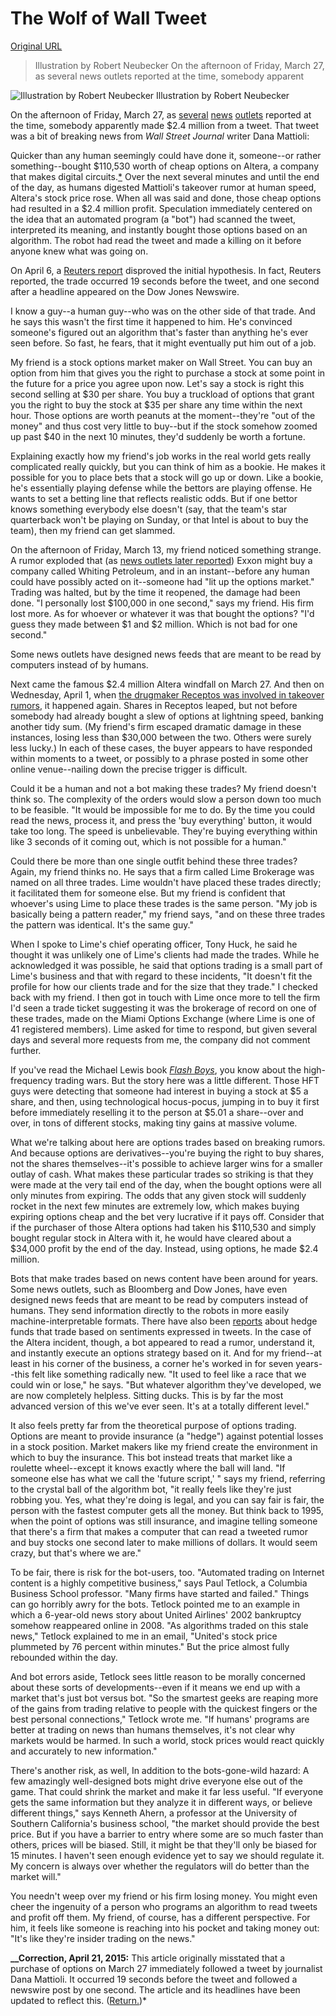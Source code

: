 # The Wolf of Wall Tweet

[Original URL](http://www.slate.com/articles/business/moneybox/2015/04/bot_makes_2_4_million_reading_twitter_meet_the_guy_it_cost_a_fortune.html)

> Illustration by Robert Neubecker On the afternoon of Friday, March 27, as several news outlets reported at the time, somebody apparent

![Illustration by Robert Neubecker](http://www.slate.com/content/dam/slate/articles/business/moneybox/2015/04/150408_%24BOX_RoboTrade.jpg.CROP.promovar-mediumlarge.jpg "150408_$BOX_RoboTrade") Illustration by Robert Neubecker

On the afternoon of Friday, March 27, as [several](http://fortune.com/2015/04/01/2-4-million-off-a-tweet/?utm_content=buffer6d18a&utm_medium=social&utm_source=facebook.com&utm_campaign=buffer) [news](http://nypost.com/2015/04/02/wall-street-trader-makes-2-4m-thanks-to-a-tweet/) [outlets](http://www.cnbc.com/id/102545580) reported at the time, somebody apparently made $2.4 million from a tweet. That tweet was a bit of breaking news from _Wall Street Journal_ writer Dana Mattioli:[]()

Quicker than any human seemingly could have done it, someone--or rather something--bought $110,530 worth of cheap options on Altera, a company that makes digital circuits.[*](http://www.slate.com/articles/business/moneybox/2015/04/bot_makes_2_4_million_reading_twitter_meet_the_guy_it_cost_a_fortune.html#correction) Over the next several minutes and until the end of the day, as humans digested Mattioli's takeover rumor at human speed, Altera's stock price rose. When all was said and done, those cheap options had resulted in a $2.4 million profit. Speculation immediately centered on the idea that an automated program (a "bot") had scanned the tweet, interpreted its meaning, and instantly bought those options based on an algorithm. The robot had read the tweet and made a killing on it before anyone knew what was going on.

On April 6, a [Reuters report](http://www.reuters.com/article/2015/04/06/us-altera-options-idUSKBN0MX1BJ20150406) disproved the initial hypothesis. In fact, Reuters reported, the trade occurred 19 seconds before the tweet, and one second after a headline appeared on the Dow Jones Newswire.

I know a guy--a human guy--who was on the other side of that trade. And he says this wasn't the first time it happened to him. He's convinced someone's figured out an algorithm that's faster than anything he's ever seen before. So fast, he fears, that it might eventually put him out of a job.

My friend is a stock options market maker on Wall Street. You can buy an option from him that gives you the right to purchase a stock at some point in the future for a price you agree upon now. Let's say a stock is right this second selling at $30 per share. You buy a truckload of options that grant you the right to buy the stock at $35 per share any time within the next hour. Those options are worth peanuts at the moment--they're "out of the money" and thus cost very little to buy--but if the stock somehow zoomed up past $40 in the next 10 minutes, they'd suddenly be worth a fortune.

Explaining exactly how my friend's job works in the real world gets really complicated really quickly, but you can think of him as a bookie. He makes it possible for you to place bets that a stock will go up or down. Like a bookie, he's essentially playing defense while the bettors are playing offense. He wants to set a betting line that reflects realistic odds. But if one bettor knows something everybody else doesn't (say, that the team's star quarterback won't be playing on Sunday, or that Intel is about to buy the team), then my friend can get slammed.

On the afternoon of Friday, March 13, my friend noticed something strange. A rumor exploded that (as [news outlets later reported](http://www.bloomberg.com/news/articles/2015-03-13/shale-producer-whiting-draws-exxon-others-as-suitors)) Exxon might buy a company called Whiting Petroleum, and in an instant--before any human could have possibly acted on it--someone had "lit up the options market." Trading was halted, but by the time it reopened, the damage had been done. "I personally lost $100,000 in one second," says my friend. His firm lost more. As for whoever or whatever it was that bought the options? "I'd guess they made between $1 and $2 million. Which is not bad for one second."

Some news outlets have designed news feeds that are meant to be read by computers instead of by humans.

Next came the famous $2.4 million Altera windfall on March 27\. And then on Wednesday, April 1, when [the drugmaker Receptos was involved in takeover rumors](http://www.bloomberg.com/news/articles/2015-04-01/receptos-said-to-get-takeover-interest-amid-partnership-talks), it happened again. Shares in Receptos leaped, but not before somebody had already bought a slew of options at lightning speed, banking another tidy sum. (My friend's firm escaped dramatic damage in these instances, losing less than $30,000 between the two. Others were surely less lucky.) In each of these cases, the buyer appears to have responded within moments to a tweet, or possibly to a phrase posted in some other online venue--nailing down the precise trigger is difficult.

Could it be a human and not a bot making these trades? My friend doesn't think so. The complexity of the orders would slow a person down too much to be feasible. "It would be impossible for me to do. By the time you could read the news, process it, and press the 'buy everything' button, it would take too long. The speed is unbelievable. They're buying everything within like 3 seconds of it coming out, which is not possible for a human."

Could there be more than one single outfit behind these three trades? Again, my friend thinks no. He says that a firm called Lime Brokerage was named on all three trades. Lime wouldn't have placed these trades directly; it facilitated them for someone else. But my friend is confident that whoever's using Lime to place these trades is the same person. "My job is basically being a pattern reader," my friend says, "and on these three trades the pattern was identical. It's the same guy."

When I spoke to Lime's chief operating officer, Tony Huck, he said he thought it was unlikely one of Lime's clients had made the trades. While he acknowledged it was possible, he said that options trading is a small part of Lime's business and that with regard to these incidents, "It doesn't fit the profile for how our clients trade and for the size that they trade." I checked back with my friend. I then got in touch with Lime once more to tell the firm I'd seen a trade ticket suggesting it was the brokerage of record on one of these trades, made on the Miami Options Exchange (where Lime is one of 41 registered members). Lime asked for time to respond, but given several days and several more requests from me, the company did not comment further.

If you've read the Michael Lewis book [_Flash Boys_](http://www.amazon.com/dp/0393244660/?tag=slatmaga-20), you know about the high-frequency trading wars. But the story here was a little different. Those HFT guys were detecting that someone had interest in buying a stock at $5 a share, and then, using technological hocus-pocus, jumping in to buy it first before immediately reselling it to the person at $5.01 a share--over and over, in tons of different stocks, making tiny gains at massive volume.

What we're talking about here are options trades based on breaking rumors. And because options are derivatives--you're buying the right to buy shares, not the shares themselves--it's possible to achieve larger wins for a smaller outlay of cash. What makes these particular trades so striking is that they were made at the very tail end of the day, when the bought options were all only minutes from expiring. The odds that any given stock will suddenly rocket in the next few minutes are extremely low, which makes buying expiring options cheap and the bet very lucrative if it pays off. Consider that if the purchaser of those Altera options had taken his $110,530 and simply bought regular stock in Altera with it, he would have cleared about a $34,000 profit by the end of the day. Instead, using options, he made $2.4 million.

Bots that make trades based on news content have been around for years. Some news outlets, such as Bloomberg and Dow Jones, have even designed news feeds that are meant to be read by computers instead of humans. They send information directly to the robots in more easily machine-interpretable formats. There have also been [reports](http://www.dailyfinance.com/2013/07/11/hedge-fund-twitter-trading/) about hedge funds that trade based on sentiments expressed in tweets. In the case of the Altera incident, though, a bot appeared to read a rumor, understand it, and instantly execute an options strategy based on it. And for my friend--at least in his corner of the business, a corner he's worked in for seven years--this felt like something radically new. "It used to feel like a race that we could win or lose," he says. "But whatever algorithm they've developed, we are now completely helpless. Sitting ducks. This is by far the most advanced version of this we've ever seen. It's at a totally different level."

It also feels pretty far from the theoretical purpose of options trading. Options are meant to provide insurance (a "hedge") against potential losses in a stock position. Market makers like my friend create the environment in which to buy the insurance. This bot instead treats that market like a roulette wheel--except it knows exactly where the ball will land. "If someone else has what we call the 'future script,' " says my friend, referring to the crystal ball of the algorithm bot, "it really feels like they're just robbing you. Yes, what they're doing is legal, and you can say fair is fair, the person with the fastest computer gets all the money. But think back to 1995, when the point of options was still insurance, and imagine telling someone that there's a firm that makes a computer that can read a tweeted rumor and buy stocks one second later to make millions of dollars. It would seem crazy, but that's where we are."

To be fair, there is risk for the bot-users, too. "Automated trading on Internet content is a highly competitive business," says Paul Tetlock, a Columbia Business School professor. "Many firms have started and failed." Things can go horribly awry for the bots. Tetlock pointed me to an example in which a 6-year-old news story about United Airlines' 2002 bankruptcy somehow reappeared online in 2008\. "As algorithms traded on this stale news," Tetlock explained to me in an email, "United's stock price plummeted by 76 percent within minutes." But the price almost fully rebounded within the day.

And bot errors aside, Tetlock sees little reason to be morally concerned about these sorts of developments--even if it means we end up with a market that's just bot versus bot. "So the smartest geeks are reaping more of the gains from trading relative to people with the quickest fingers or the best personal connections," Tetlock wrote me. "If humans' programs are better at trading on news than humans themselves, it's not clear why markets would be harmed. In such a world, stock prices would react quickly and accurately to new information."

There's another risk, as well, In addition to the bots-gone-wild hazard: A few amazingly well-designed bots might drive everyone else out of the game. That could shrink the market and make it far less useful. "If everyone gets the same information but they analyze it in different ways, or believe different things," says Kenneth Ahern, a professor at the University of Southern California's business school, "the market should provide the best price. But if you have a barrier to entry where some are so much faster than others, prices will be biased. Still, it might be that they'll only be biased for 15 minutes. I haven't seen enough evidence yet to say we should regulate it. My concern is always over whether the regulators will do better than the market will."

You needn't weep over my friend or his firm losing money.[]() You might even cheer the ingenuity of a person who programs an algorithm to read tweets and profit off them. My friend, of course, has a different perspective. For him, it feels like someone is reaching into his pocket and taking money out: "It's like they're insider trading on the news."

**_\_Correction, April 21, 2015:** This article originally misstated that a purchase of options on March 27 immediately followed a tweet by journalist Dana Mattioli. It occurred 19 seconds before the tweet and followed a newswire post by one second. The article and its headlines have been updated to reflect this. ([Return.](http://www.slate.com/articles/business/moneybox/2015/04/bot_makes_2_4_million_reading_twitter_meet_the_guy_it_cost_a_fortune.html#return))*
